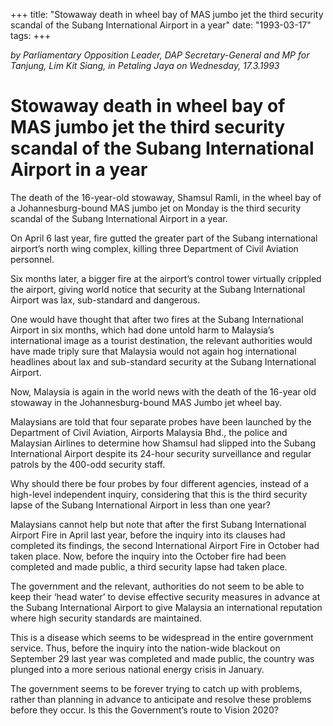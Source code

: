 +++ 
title: "Stowaway death in wheel bay of MAS jumbo jet the third security scandal of the Subang International Airport in a year"
date: "1993-03-17"
tags:
+++

_by Parliamentary Opposition Leader, DAP Secretary-General and MP for Tanjung, Lim Kit Siang, in Petaling Jaya on Wednesday, 17.3.1993_

# Stowaway death in wheel bay of MAS jumbo jet the third security scandal of the Subang International Airport in a year

The death of the 16-year-old stowaway, Shamsul Ramli, in the wheel bay of a Johannesburg-bound MAS jumbo jet on Monday is the third security scandal of the Subang International Airport in a year.</u>

On April 6 last year, fire gutted the greater part of the Subang international airport’s north wing complex, killing three Department of Civil Aviation personnel.

Six months later, a bigger fire at the airport’s control tower virtually crippled the airport, giving world notice that security at the Subang International Airport was lax, sub-standard and dangerous.

One would have thought that after two fires at the Subang International Airport in six months, which had done untold harm to Malaysia’s international image as a tourist destination, the relevant authorities would have made triply sure that Malaysia would not again hog international headlines about lax and sub-standard security at the Subang International Airport.

Now, Malaysia is again in the world news with the death of the 16-year old stowaway in the Johannesburg-bound MAS Jumbo jet wheel bay.

Malaysians are told that four separate probes have been launched by the Department of Civil Aviation, Airports Malaysia Bhd., the police and Malaysian Airlines to determine how Shamsul had slipped into the Subang International Airport despite its 24-hour security surveillance and regular patrols by the 400-odd security staff.

Why should there be four probes by four different agencies, instead of a high-level independent inquiry, considering that this is the third security lapse of the Subang International Airport in less than one year?

Malaysians cannot help but note that after the first Subang International Airport Fire in April last year, before the inquiry into its clauses had completed its findings, the second International Airport Fire in October had taken place. Now, before the inquiry into the October fire had been completed and made public, a third security lapse had taken place.

The government and the relevant, authorities do not seem to be able to keep their ‘head water’ to devise effective security measures in advance at the Subang International Airport to give Malaysia an international reputation where high security standards are maintained.

This is a disease which seems to be widespread in the entire government service. Thus, before the inquiry into the nation-wide blackout on September 29 last year was completed and made public, the country was plunged into a more serious national energy crisis in January.

The government seems to be forever trying to catch up with problems, rather than planning in advance to anticipate and resolve these problems before they occur. Is this the Government’s route to Vision 2020?
 

